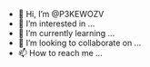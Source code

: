 - 👋 Hi, I’m @P3KEWOZV
- 👀 I’m interested in ...
- 🌱 I’m currently learning ...
- 💞️ I’m looking to collaborate on ...
- 📫 How to reach me ...

<!---
P3KEWOZV/P3KEWOZV is a ✨ special ✨ repository because its `README.md` (this file) appears on your GitHub profile.
You can click the Preview link to take a look at your changes.
--->
